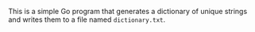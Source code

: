 This is a simple Go program that generates a dictionary of unique strings and writes them to a file named `dictionary.txt`.
